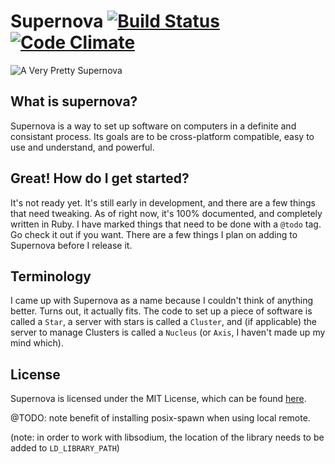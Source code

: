 # Supernova [![Build Status](https://travis-ci.org/redjazz96/supernova.png?branch=master)](https://travis-ci.org/redjazz96/supernova) [![Code Climate](https://codeclimate.com/github/redjazz96/supernova.png)](https://codeclimate.com/github/redjazz96/supernova)

![A Very Pretty Supernova](http://www.nasa.gov/centers/goddard/images/content/280046main_CassAcomposite_HI.jpg)

## What is supernova?
Supernova is a way to set up software on computers in a definite and consistant process.
Its goals are to be cross-platform compatible, easy to use and understand, and
powerful.

## Great! How do I get started?
It's not ready yet. It's still early in development, and there are a few things that need
tweaking. As of right now, it's 100% documented, and completely written in Ruby.
I have marked things that need to be done with a `@todo` tag. Go check it out if you want. 
There are a few things I plan on adding to Supernova before I release it.

## Terminology
I came up with Supernova as a name because I couldn't think of anything better. Turns out, it actually
fits. The code to set up a piece of software is called a `Star`, a server with stars is called a
`Cluster`, and (if applicable) the server to manage Clusters is called a `Nucleus` (or
`Axis`, I haven't made up my mind which).

## License
Supernova is licensed under the MIT License, which can be found [here](LICENSE).

@TODO: note benefit of installing posix-spawn when using local remote.

(note: in order to work with libsodium, the location of the library needs to be added to `LD_LIBRARY_PATH`)
